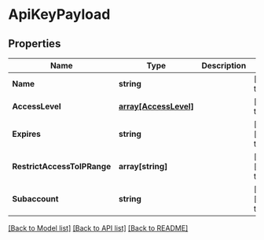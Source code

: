 # ApiKeyPayload

## Properties
Name | Type | Description | Notes
------------ | ------------- | ------------- | -------------
**Name** | **string** |  | [default to null]
**AccessLevel** | [**array[AccessLevel]**](AccessLevel.md) |  | [default to null]
**Expires** | **string** |  | [optional] [default to null]
**RestrictAccessToIPRange** | **array[string]** |  | [optional] [default to null]
**Subaccount** | **string** |  | [optional] [default to null]

[[Back to Model list]](../README.md#documentation-for-models) [[Back to API list]](../README.md#documentation-for-api-endpoints) [[Back to README]](../README.md)


